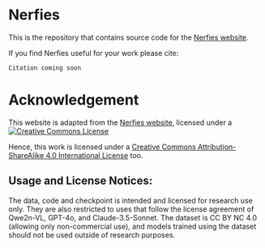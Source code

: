 # Nerfies

This is the repository that contains source code for the [Nerfies website](https://nerfies.github.io).

If you find Nerfies useful for your work please cite:


```
Citation coming soon
```

# Acknowledgement
This website is adapted from the [Nerfies website](https://nerfies.github.io), licensed under a <a rel="license" href="http://creativecommons.org/licenses/by-sa/4.0/"><img alt="Creative Commons License" style="border-width:0" src="https://i.creativecommons.org/l/by-sa/4.0/88x31.png" /></a><br />

Hence, this work is licensed under a <a rel="license" href="http://creativecommons.org/licenses/by-sa/4.0/">Creative Commons Attribution-ShareAlike 4.0 International License</a> too.

## Usage and License Notices: 
The data, code and checkpoint is intended and licensed for research use only. 
They are also restricted to uses that follow the license agreement of Qwe2n-VL, GPT-4o, and Claude-3.5-Sonnet. 
The dataset is CC BY NC 4.0 (allowing only non-commercial use), and models trained using the dataset should not be used outside of research purposes.
